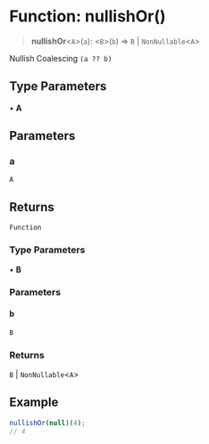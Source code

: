 # Function: nullishOr()

> **nullishOr**\<`A`\>(`a`): \<`B`\>(`b`) => `B` \| `NonNullable`\<`A`\>

Nullish Coalescing `(a ?? b)`

## Type Parameters

• **A**

## Parameters

### a

`A`

## Returns

`Function`

### Type Parameters

• **B**

### Parameters

#### b

`B`

### Returns

`B` \| `NonNullable`\<`A`\>

## Example

```ts
nullishOr(null)(4);
// 4
```
